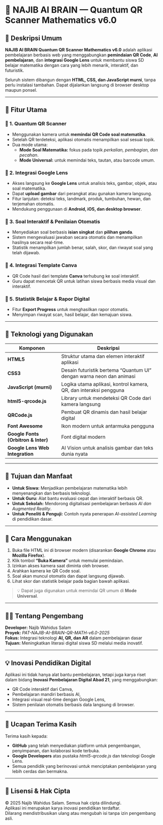 # 🧠 NAJIB AI BRAIN — Quantum QR Scanner Mathematics v6.0

## 📘 Deskripsi Umum
**NAJIB AI BRAIN Quantum QR Scanner Mathematics v6.0** adalah aplikasi pembelajaran berbasis web yang menggabungkan **pemindaian QR Code**, **AI pembelajaran**, dan **integrasi Google Lens** untuk membantu siswa SD belajar matematika dengan cara yang lebih menarik, interaktif, dan futuristik.

Seluruh sistem dibangun dengan **HTML, CSS, dan JavaScript murni**, tanpa perlu instalasi tambahan. Dapat dijalankan langsung di browser desktop maupun ponsel.

---

## 🚀 Fitur Utama

### 🔹 1. Quantum QR Scanner
- Menggunakan kamera untuk **memindai QR Code soal matematika**.
- Setelah QR terdeteksi, aplikasi otomatis menampilkan soal sesuai topik.
- Dua mode utama:
  - **Mode Soal Matematika:** fokus pada topik *perkalian, pembagian, dan pecahan*.
  - **Mode Universal:** untuk memindai teks, tautan, atau barcode umum.

### 🔹 2. Integrasi Google Lens
- Akses langsung ke **Google Lens** untuk analisis teks, gambar, objek, atau soal matematika.
- Dapat **upload gambar** dari perangkat atau gunakan kamera langsung.
- Fitur lanjutan: deteksi teks, landmark, produk, tumbuhan, hewan, dan terjemahan otomatis.
- Mendukung penggunaan di **Android, iOS, dan desktop browser**.

### 🔹 3. Soal Interaktif & Penilaian Otomatis
- Menyediakan soal berbasis **isian singkat** dan **pilihan ganda**.
- Sistem mengevaluasi jawaban secara otomatis dan menampilkan hasilnya secara real-time.
- Statistik menampilkan jumlah benar, salah, skor, dan riwayat soal yang telah dijawab.

### 🔹 4. Integrasi Template Canva
- QR Code hasil dari template **Canva** terhubung ke soal interaktif.
- Guru dapat mencetak QR untuk latihan siswa berbasis media visual dan interaktif.

### 🔹 5. Statistik Belajar & Rapor Digital
- Fitur **Export Progress** untuk menghasilkan rapor otomatis.
- Menyimpan riwayat scan, hasil belajar, dan kemajuan siswa.

---

## 🧩 Teknologi yang Digunakan
| Komponen | Deskripsi |
|-----------|------------|
| **HTML5** | Struktur utama dan elemen interaktif aplikasi |
| **CSS3**  | Desain futuristik bertema “Quantum UI” dengan warna neon dan animasi |
| **JavaScript (murni)** | Logika utama aplikasi, kontrol kamera, QR, dan interaksi pengguna |
| **html5-qrcode.js** | Library untuk mendeteksi QR Code dari kamera langsung |
| **QRCode.js** | Pembuat QR dinamis dan hasil belajar digital |
| **Font Awesome** | Ikon modern untuk antarmuka pengguna |
| **Google Fonts (Orbitron & Inter)** | Font digital modern |
| **Google Lens Web Integration** | AI Vision untuk analisis gambar dan teks dunia nyata |

---

## 🎯 Tujuan dan Manfaat
- **Untuk Siswa:** Menjadikan pembelajaran matematika lebih menyenangkan dan berbasis teknologi.
- **Untuk Guru:** Alat bantu evaluasi cepat dan interaktif berbasis QR.
- **Untuk Sekolah:** Mendorong digitalisasi pembelajaran berbasis *AI dan Augmented Reality*.
- **Untuk Peneliti & Penguji:** Contoh nyata penerapan *AI-assisted Learning* di pendidikan dasar.

---

## 🧭 Cara Menggunakan
1. Buka file HTML ini di browser modern (disarankan **Google Chrome** atau **Mozilla Firefox**).
2. Klik tombol **“Buka Kamera”** untuk memulai pemindaian.
3. Izinkan akses kamera saat diminta oleh browser.
4. Arahkan kamera ke QR Code soal.
5. Soal akan muncul otomatis dan dapat langsung dijawab.
6. Lihat skor dan statistik belajar pada bagian bawah aplikasi.

> 💡 Dapat juga digunakan untuk memindai QR umum di **Mode Universal**.

---

## 👨‍🏫 Tentang Pengembang
**Developer:** Najib Wahidus Salam  
**Proyek:** *PAT-NAJIB-AI-BRAIN-QR-MATH-v6.0-2025*  
**Fokus:** Integrasi teknologi **AI, QR, dan AR** dalam pembelajaran dasar  
**Tujuan:** Meningkatkan literasi digital siswa SD melalui media inovatif.

---

## 💡 Inovasi Pendidikan Digital
Aplikasi ini tidak hanya alat bantu pembelajaran, tetapi juga karya riset dalam bidang **Inovasi Pembelajaran Digital Abad 21**, yang menggabungkan:
- QR Code interaktif dari Canva,
- Pembelajaran mandiri berbasis AI,
- Integrasi visual real-time dengan Google Lens,
- Sistem penilaian otomatis berbasis data langsung di browser.

---

## 🙏 Ucapan Terima Kasih
Terima kasih kepada:
- **GitHub** yang telah menyediakan platform untuk pengembangan, penyimpanan, dan kolaborasi kode terbuka.  
- **Google Developers** atas pustaka *html5-qrcode.js* dan teknologi Google Lens.  
- Semua pendidik yang berinovasi untuk menciptakan pembelajaran yang lebih cerdas dan bermakna.

---

## 🏁 Lisensi & Hak Cipta
© 2025 Najib Wahidus Salam. Semua hak cipta dilindungi.  
Aplikasi ini merupakan karya inovasi pendidikan terdaftar.  
Dilarang mendistribusikan ulang atau mengubah isi tanpa izin pengembang asli.

